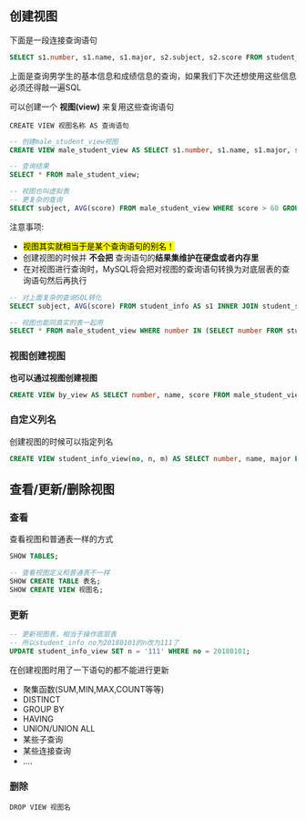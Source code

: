 
## 创建视图

下面是一段连接查询语句
```sql
SELECT s1.number, s1.name, s1.major, s2.subject, s2.score FROM student_info AS s1 INNER JOIN student_score AS s2 WHERE s1.number = s2.number AND s1.sex = '男';
```

上面是查询男学生的基本信息和成绩信息的查询，如果我们下次还想使用这些信息必须还得敲一遍SQL

可以创建一个 **视图(view)** 来复用这些查询语句

`CREATE VIEW 视图名称 AS 查询语句`

```sql
-- 创建male_student_view视图
CREATE VIEW male_student_view AS SELECT s1.number, s1.name, s1.major, s2.subject, s2.score FROM student_info AS s1 INNER JOIN student_score AS s2 WHERE s1.number = s2.number AND s1.sex = '男';

-- 查询结果
SELECT * FROM male_student_view;

-- 视图也叫虚拟表
-- 更复杂的查询
SELECT subject, AVG(score) FROM male_student_view WHERE score > 60 GROUP BY subject HAVING AVG(score) > 75 LIMIT 1;

```

注意事项:
- <mark>视图其实就相当于是某个查询语句的别名！</mark>
- 创建视图的时候并 **不会把** 查询语句的**结果集维护在硬盘或者内存里**
- 在对视图进行查询时，MySQL将会把对视图的查询语句转换为对底层表的查询语句然后再执行

```sql
-- 对上面复杂的查询SQL转化
SELECT subject, AVG(score) FROM student_info AS s1 INNER JOIN student_score AS s2 WHERE s1.number = s2.number AND s1.sex = '男' AND score > 60 GROUP BY subject HAVING AVG(score) > 75 LIMIT 1;

-- 视图也能同真实的表一起用
SELECT * FROM male_student_view WHERE number IN (SELECT number FROM student_info WHERE major = '计算机科学与工程');
```

### 视图创建视图

**也可以通过视图创建视图**

```sql
CREATE VIEW by_view AS SELECT number, name, score FROM male_student_view;
```

### 自定义列名

创建视图的时候可以指定列名

```sql
CREATE VIEW student_info_view(no, n, m) AS SELECT number, name, major FROM student_info;
```


## 查看/更新/删除视图

### 查看

查看视图和普通表一样的方式

```sql
SHOW TABLES;

-- 查看视图定义和普通表不一样
SHOW CREATE TABLE 表名;
SHOW CREATE VIEW 视图名;
```


### 更新

```sql
-- 更新视图表，相当于操作底层表
-- 所以student_info no为20180101的n改为111了
UPDATE student_info_view SET n = '111' WHERE no = 20180101;
```

在创建视图时用了一下语句的都不能进行更新
- 聚集函数(SUM,MIN,MAX,COUNT等等)
- DISTINCT
- GROUP BY
- HAVING
- UNION/UNION ALL
- 某些子查询
- 某些连接查询
- ....




### 删除

`DROP VIEW 视图名`

